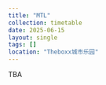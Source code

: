 ```yaml
---
title: "MTL"
collection: timetable
date: 2025-06-15
layout: single
tags: []
location: "Theboxx城市乐园"
---
```



TBA